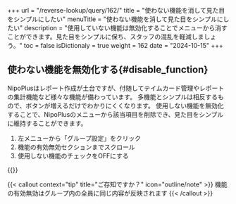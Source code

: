 +++
url = "/reverse-lookup/query/162/"
title = "使わない機能を消して見た目をシンプルにしたい"
menuTitle = "使わない機能を消して見た目をシンプルにしたい"
description = "使用していない機能は無効化することでメニューから消すことができます。見た目をシンプルに保ち、スタッフの混乱を軽減しましょう。"
toc = false
isDictionaly = true
weight = 162
date = "2024-10-15"
+++

## 使わない機能を無効化する{#disable_function}

NipoPlusはレポート作成が土台ですが、付随してテイムカード管理やレポートの集計機能など様々な機能が備わっています。
多機能とシンプルは相反するもので、ボタンが増えるだけでわかりにくくなります。
使用しない機能を無効化することで、NipoPlusのメニューから該当項目を削除でき、見た目をシンプルに維持することができます。

1. 左メニューから「グループ設定」をクリック
2. 機能の有効無効セクションまでスクロール
3. 使用しない機能のチェックをOFFにする

{{<iTablet filename="img/disableFunction" msg="使わない機能はOFFにするとスッキリ！" alice="ok">}}

{{< callout context="tip" title="ご存知ですか？" icon="outline/note" >}}
機能の有効無効はグループ内の全員に同じ内容が反映されます
{{< /callout >}}
